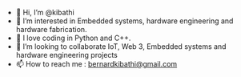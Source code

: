 - 👋 Hi, I’m @kibathi 
- 👀 I’m interested in Embedded systems, hardware engineering and hardware fabrication.
- 🌱 I love coding in Python and C++.
- 💞️ I’m looking to collaborate IoT, Web 3, Embedded systems and hardware engineering projects
- 📫 How to reach me : bernardkibathi@gmail.com

<!---
kibathi/kibathi is a ✨ special ✨ repository because its `README.md` (this file) appears on your GitHub profile.
You can click the Preview link to take a look at your changes.
--->
